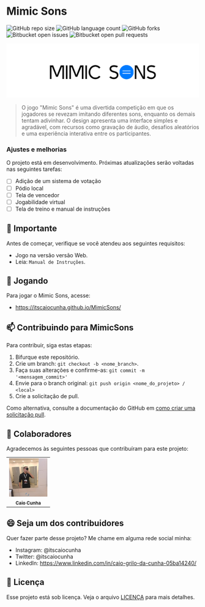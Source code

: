 # Mimic Sons

![GitHub repo size](https://img.shields.io/github/repo-size/itscaiocunha/mimicSons?style=for-the-badge)
![GitHub language count](https://img.shields.io/github/languages/count/itscaiocunha/mimicSons?style=for-the-badge)
![GitHub forks](https://img.shields.io/github/forks/itscaiocunha/mimicSons?style=for-the-badge)
![Bitbucket open issues](https://img.shields.io/bitbucket/issues/itscaiocunha/mimicSons?style=for-the-badge)
![Bitbucket open pull requests](https://img.shields.io/bitbucket/pr-raw/itscaiocunha/mimicSons?style=for-the-badge)

<img src="assets/Logo_MimicSons.png" alt="Logo">

> O jogo "Mimic Sons" é uma divertida competição em que os jogadores se revezam imitando diferentes sons, enquanto os demais tentam adivinhar. O design apresenta uma interface simples e agradável, com recursos como gravação de áudio, desafios aleatórios e uma experiência interativa entre os participantes. 

### Ajustes e melhorias

O projeto está em desenvolvimento. Próximas atualizações serão voltadas nas seguintes tarefas:

- [ ] Adição de um sistema de votação
- [ ] Pódio local
- [ ] Tela de vencedor
- [ ] Jogabilidade virtual
- [ ] Tela de treino e manual de instruções

## 🚨 Importante

Antes de começar, verifique se você atendeu aos seguintes requisitos:

- Jogo na versão versão Web.
- Leia: `Manual de Instruções`.

## 🚀 Jogando

Para jogar o Mimic Sons, acesse:

- https://itscaiocunha.github.io/MimicSons/


## 📫 Contribuindo para MimicSons

Para contribuir, siga estas etapas:

1. Bifurque este repositório.
2. Crie um branch: `git checkout -b <nome_branch>`.
3. Faça suas alterações e confirme-as: `git commit -m '<mensagem_commit>'`
4. Envie para o branch original: `git push origin <nome_do_projeto> / <local>`
5. Crie a solicitação de pull.

Como alternativa, consulte a documentação do GitHub em [como criar uma solicitação pull](https://help.github.com/en/github/collaborating-with-issues-and-pull-requests/creating-a-pull-request).

## 🤝 Colaboradores

Agradecemos às seguintes pessoas que contribuíram para este projeto:

<table>
  <tr>
    <td align="center">
      <a href="#" title="defina o titulo do link">
        <img src="assets/perfil.png" width="100px;" alt="Foto do Caio Cunha no GitHub"/><br>
        <sub>
          <b>Caio Cunha</b>
        </sub>
      </a>
    </td>
</table>

## 😄 Seja um dos contribuidores

Quer fazer parte desse projeto? Me chame em alguma rede social minha:
  - Instagram: @itscaiocunha
  - Twitter: @itscaiocunha
  - LinkedIn: https://www.linkedin.com/in/caio-grilo-da-cunha-05ba14240/

## 📝 Licença

Esse projeto está sob licença. Veja o arquivo [LICENÇA](LICENSE.md) para mais detalhes.
